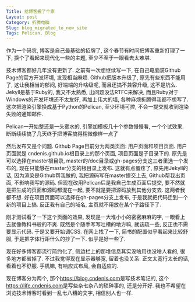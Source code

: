 ```yaml
---
Title: 给博客搬了个家
Layout: post
Category: 折腾电脑
Slug: blog_migrated_to_new_site
Tags: Pelican, Blog
---
```


作为一个码农, 博客是自己最基础的招牌了, 这个春节有时间把博客重新打理了一下, 换个了看起来现代化一些的主题, 至少不至于一眼看去太难堪.

技术博客都好几年没有更新了. 之前有一次想继续写一下, 在自己电脑装Github Page的官方开发环境, 发现相当麻烦. Github把版本升级了, 原先有些东西不能用了, 这让我相当的郁闷, 好端端的升啥级呢, 而且还搞不兼容升级, 这不是坑么. Jekyll是基于Ruby的, 我又不太熟悉, 出问题没法RTFC来解决, 而且Ruby对于Windows的开发环境还不太友好, 再加上伟大的墙, 各种麻烦折腾得我都不想写了. 这次把渲染引擎换成基于Python的Pelican, 至少环境可控, 不会一提交就收到渲染失败的通知邮件.
<!-- PELICAN_END_SUMMARY -->

Pelican一开始整还是一头雾水的, 引擎加模板几十个参数慢慢看, 一个个试效果. 断断续续搞了几天终于把博客搞得稍微像样一点了

然后发布又是个问题. Github Page目前分为两类页面: 用户页面和项目页面. 用户页面就是
cndenis.github.io根目录上的那个页面, 项目页面是子目录下的. 原先是可以选择在master根目录, master的/doc目录或gh-pages分支这三者里选一个发布的, 现在只能够在master分支的根目录上发布. 这就有点蛋疼了, 原先用Jekyll的话, 因为渲染是Github帮我做的, 我把源码写在master提交上去, Github帮我出页面, 不影响我写的源码. 但现在改用Pelican后是我自己生成页面后提交, 要不然就是把生成的页面和源码都混在一起, 要不就是要把源码放到其他分支去. 这两者我都不想. 好在项目页面可以选择在gh-pages分支上发布, 于是我就把代码迁到一个新的项目上搞. 反正我有自己的域名, 主页就不用放在某个子路径下了.

刚才测试看了一下这个页面的效果, 发现是一大堆小小的密密麻麻的字, 一眼看上去就像教科书般的不爽. 既然是个随手写写吐槽的地方嘛, 就该疏一些, 反正也不需要显示代码. 于是又要开始调CSS. 在网上找了一下, 简书的配置似乎看起来比较舒服, 于是把字体行距什么的抄了一下. 似乎是好一些了.

现在好多博客都流行简约化了, 侧边栏上的那堆信息其实没啥用也没啥人看的, 很多地方都省掉了. 不过我觉得现在显示器够宽, 留着也没关系. 正文太宽行太长的话, 看着也不舒服. 手机嘛, 有响应式布局, 会自适应的.

现在博客分为两个, 那个<https://blog.cndenis.com>是写技术笔记的, 这个<https://life.cndenis.com>是写些杂七杂八的琐碎事的, 还是分开好. 我也不希望在浏览技术博客时看到一乱七八糟的文字, 相信别人也一样. 
